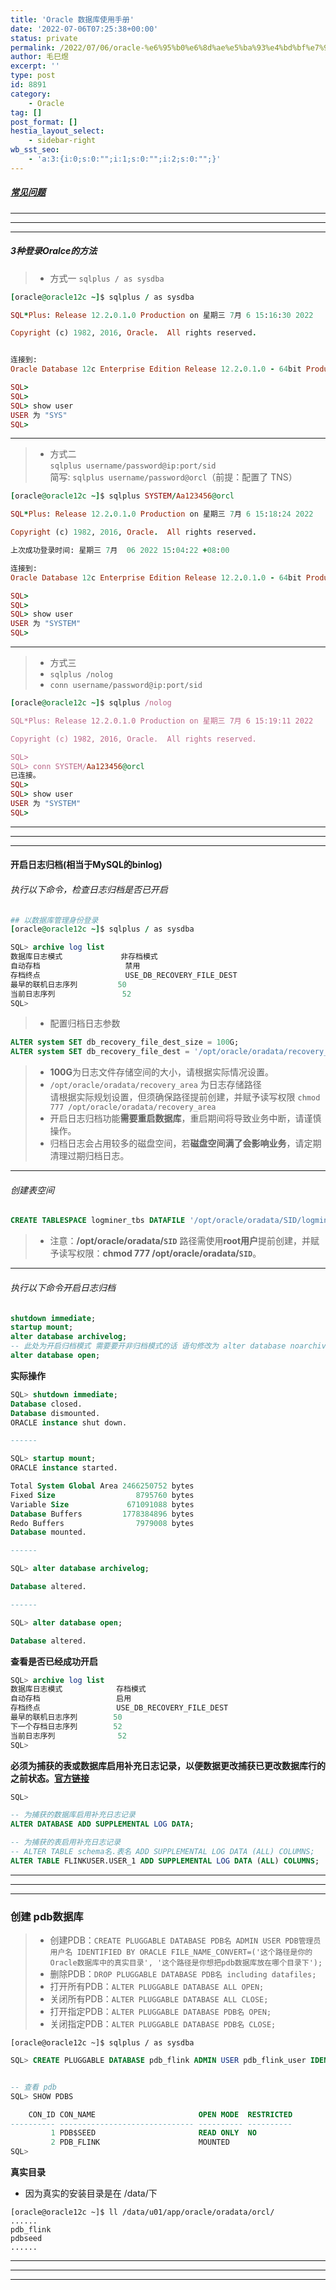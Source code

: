 ```yaml
---
title: 'Oracle 数据库使用手册'
date: '2022-07-06T07:25:38+00:00'
status: private
permalink: /2022/07/06/oracle-%e6%95%b0%e6%8d%ae%e5%ba%93%e4%bd%bf%e7%94%a8%e6%89%8b%e5%86%8c
author: 毛巳煜
excerpt: ''
type: post
id: 8891
category:
    - Oracle
tag: []
post_format: []
hestia_layout_select:
    - sidebar-right
wb_sst_seo:
    - 'a:3:{i:0;s:0:"";i:1;s:0:"";i:2;s:0:"";}'
---
```

##### **[常见问题](http://www.dev-share.top/2022/07/07/oracle-%e6%95%b0%e6%8d%ae%e5%ba%93%e4%bd%bf%e7%94%a8-%e5%b8%b8%e8%a7%81%e9%97%ae%e9%a2%98/ "常见问题")**

- - - - - -

- - - - - -

- - - - - -

##### 3种登录Oralce的方法

> - 方式一 `sqlplus / as sysdba`

```ruby
[oracle@oracle12c ~]$ sqlplus / as sysdba

SQL*Plus: Release 12.2.0.1.0 Production on 星期三 7月 6 15:16:30 2022

Copyright (c) 1982, 2016, Oracle.  All rights reserved.


连接到:
Oracle Database 12c Enterprise Edition Release 12.2.0.1.0 - 64bit Production

SQL>
SQL>
SQL> show user
USER 为 "SYS"
SQL>


```

- - - - - -

> - 方式二  
>    `sqlplus username/password@ip:port/sid`  
>    简写: `sqlplus username/password@orcl`（前提：配置了 TNS）

```ruby
[oracle@oracle12c ~]$ sqlplus SYSTEM/Aa123456@orcl

SQL*Plus: Release 12.2.0.1.0 Production on 星期三 7月 6 15:18:24 2022

Copyright (c) 1982, 2016, Oracle.  All rights reserved.

上次成功登录时间: 星期三 7月  06 2022 15:04:22 +08:00

连接到:
Oracle Database 12c Enterprise Edition Release 12.2.0.1.0 - 64bit Production

SQL>
SQL>
SQL> show user
USER 为 "SYSTEM"
SQL>


```

- - - - - -

> - 方式三
> - `sqlplus /nolog`
> - `conn username/password@ip:port/sid`

```ruby
[oracle@oracle12c ~]$ sqlplus /nolog

SQL*Plus: Release 12.2.0.1.0 Production on 星期三 7月 6 15:19:11 2022

Copyright (c) 1982, 2016, Oracle.  All rights reserved.

SQL>
SQL> conn SYSTEM/Aa123456@orcl
已连接。
SQL>
SQL> show user
USER 为 "SYSTEM"
SQL>


```

- - - - - -

- - - - - -

- - - - - -

#### **开启日志归档(相当于MySQL的binlog)**

###### 执行以下命令，检查日志归档是否已开启

```ruby
## 以数据库管理身份登录
[oracle@oracle12c ~]$ sqlplus / as sysdba

```

```sql
SQL> archive log list
数据库日志模式             非存档模式
自动存档                   禁用
存档终点                   USE_DB_RECOVERY_FILE_DEST
最早的联机日志序列         50
当前日志序列               52
SQL>


```

> - 配置归档日志参数

```sql
ALTER system SET db_recovery_file_dest_size = 100G;
ALTER system SET db_recovery_file_dest = '/opt/oracle/oradata/recovery_area' scope=spfile;

```

> - **100G**为日志文件存储空间的大小，请根据实际情况设置。
> - `/opt/oracle/oradata/recovery_area` 为日志存储路径  
>    请根据实际规划设置，但须确保路径提前创建，并赋予读写权限 `chmod 777 /opt/oracle/oradata/recovery_area`
> - 开启日志归档功能**需要重启数据库**，重启期间将导致业务中断，请谨慎操作。
> - 归档日志会占用较多的磁盘空间，若**磁盘空间满了会影响业务**，请定期清理过期归档日志。

- - - - - -

###### 创建表空间

```sql
CREATE TABLESPACE logminer_tbs DATAFILE '/opt/oracle/oradata/SID/logminer_tbs.dbf' SIZE 25M REUSE AUTOEXTEND ON MAXSIZE UNLIMITED;

```

> - 注意：**/opt/oracle/oradata/`SID`** 路径需使用**root用户**提前创建，并赋予读写权限：**chmod 777 /opt/oracle/oradata/`SID`**。

- - - - - -

###### 执行以下命令开启日志归档

```sql
shutdown immediate;
startup mount;
alter database archivelog;
-- 此处为开启归档模式 需要要开非归档模式的话 语句修改为 alter database noarchivelog;
alter database open;

```

**实际操作**

```sql
SQL> shutdown immediate;
Database closed.
Database dismounted.
ORACLE instance shut down.

------

SQL> startup mount;
ORACLE instance started.

Total System Global Area 2466250752 bytes
Fixed Size                  8795760 bytes
Variable Size             671091088 bytes
Database Buffers         1778384896 bytes
Redo Buffers                7979008 bytes
Database mounted.

------

SQL> alter database archivelog;

Database altered.

------

SQL> alter database open;

Database altered.


```

**查看是否已经成功开启**

```sql
SQL> archive log list
数据库日志模式            存档模式
自动存档                 启用
存档终点                 USE_DB_RECOVERY_FILE_DEST
最早的联机日志序列        50
下一个存档日志序列        52
当前日志序列              52
SQL>


```

**必须为捕获的表或数据库启用补充日志记录，以便数据更改捕获已更改数据库行的之前状态。[官方链接](https://ververica.github.io/flink-cdc-connectors/master/content/connectors/oracle-cdc.html "官方链接")**

```sql
SQL>

-- 为捕获的数据库启用补充日志记录
ALTER DATABASE ADD SUPPLEMENTAL LOG DATA;

-- 为捕获的表启用补充日志记录
-- ALTER TABLE schema名.表名 ADD SUPPLEMENTAL LOG DATA (ALL) COLUMNS;
ALTER TABLE FLINKUSER.USER_1 ADD SUPPLEMENTAL LOG DATA (ALL) COLUMNS;

```

- - - - - -

- - - - - -

- - - - - -

### 创建 pdb数据库

> - 创建PDB：`CREATE PLUGGABLE DATABASE PDB名 ADMIN USER PDB管理员用户名 IDENTIFIED BY ORACLE FILE_NAME_CONVERT=('这个路径是你的Oracle数据库中的真实目录', '这个路径是你想把pdb数据库放在哪个目录下');`
> - 删除PDB：`DROP PLUGGABLE DATABASE PDB名 including datafiles;`
> - 打开所有PDB：`ALTER PLUGGABLE DATABASE ALL OPEN;`
> - 关闭所有PDB：`ALTER PLUGGABLE DATABASE ALL CLOSE;`
> - 打开指定PDB：`ALTER PLUGGABLE DATABASE PDB名 OPEN;`
> - 关闭指定PDB：`ALTER PLUGGABLE DATABASE PDB名 CLOSE;`

```shell
[oracle@oracle12c ~]$ sqlplus / as sysdba

```

```sql
SQL> CREATE PLUGGABLE DATABASE pdb_flink ADMIN USER pdb_flink_user IDENTIFIED BY ORACLE FILE_NAME_CONVERT=('/u01/app/oracle/oradata/orcl/pdbseed', '/u01/app/oracle/oradata/orcl/pdb_flink');


-- 查看 pdb
SQL> SHOW PDBS

    CON_ID CON_NAME                       OPEN MODE  RESTRICTED
---------- ------------------------------ ---------- ----------
         1 PDB$SEED                       READ ONLY  NO
         2 PDB_FLINK                      MOUNTED
SQL>


```

**真实目录**

- 因为真实的安装目录是在 /data/下

```shell
[oracle@oracle12c ~]$ ll /data/u01/app/oracle/oradata/orcl/
......
pdb_flink
pdbseed
......

```

- - - - - -

- - - - - -

- - - - - -